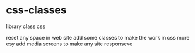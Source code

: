 # css-classes
library class css

reset any space in web site
add some classes to make the work in css more esy
add media screens to make any site responseve
